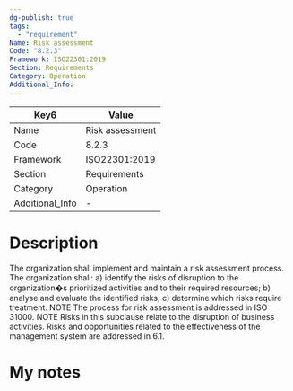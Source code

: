```yaml
---
dg-publish: true
tags:
  - "requirement"
Name: Risk assessment
Code: "8.2.3"
Framework: ISO22301:2019
Section: Requirements
Category: Operation
Additional_Info: 
---
```


<div><table class="dataview table-view-table"><thead class="table-view-thead"><tr class="table-view-tr-header"><th class="table-view-th"><span>Key</span><span class="dataview small-text">6</span></th><th class="table-view-th"><span>Value</span></th></tr></thead><tbody class="table-view-tbody"><tr><td><span>Name</span></td><td><span>Risk assessment</span></td></tr><tr><td><span>Code</span></td><td><span>8.2.3</span></td></tr><tr><td><span>Framework</span></td><td><span>ISO22301:2019</span></td></tr><tr><td><span>Section</span></td><td><span>Requirements</span></td></tr><tr><td><span>Category</span></td><td><span>Operation</span></td></tr><tr><td><span>Additional_Info</span></td><td><span>-</span></td></tr></tbody></table></div>

# Description

The organization shall implement and maintain a risk assessment process. The organization shall: a) identify the risks of disruption to the organization�s prioritized activities and to their required resources; b) analyse and evaluate the identified risks; c) determine which risks require treatment. NOTE The process for risk assessment is addressed in ISO 31000. NOTE Risks in this subclause relate to the disruption of business activities. Risks and opportunities related to the effectiveness of the management system are addressed in 6.1.

# My notes
